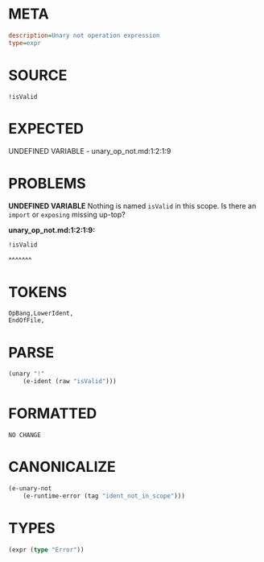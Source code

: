 # META
~~~ini
description=Unary not operation expression
type=expr
~~~
# SOURCE
~~~roc
!isValid
~~~
# EXPECTED
UNDEFINED VARIABLE - unary_op_not.md:1:2:1:9
# PROBLEMS
**UNDEFINED VARIABLE**
Nothing is named `isValid` in this scope.
Is there an `import` or `exposing` missing up-top?

**unary_op_not.md:1:2:1:9:**
```roc
!isValid
```
 ^^^^^^^


# TOKENS
~~~zig
OpBang,LowerIdent,
EndOfFile,
~~~
# PARSE
~~~clojure
(unary "!"
	(e-ident (raw "isValid")))
~~~
# FORMATTED
~~~roc
NO CHANGE
~~~
# CANONICALIZE
~~~clojure
(e-unary-not
	(e-runtime-error (tag "ident_not_in_scope")))
~~~
# TYPES
~~~clojure
(expr (type "Error"))
~~~
